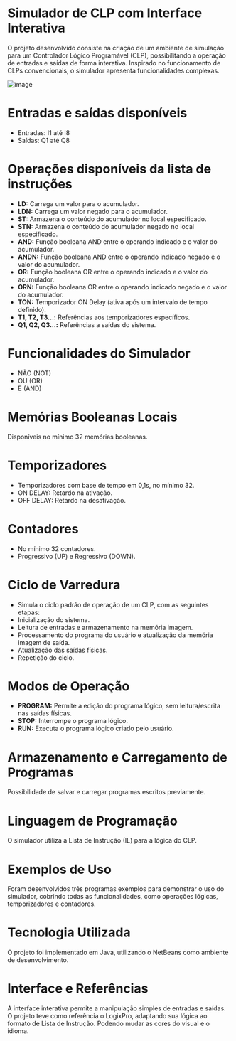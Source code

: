 # Simulador de CLP com Interface Interativa
O projeto desenvolvido consiste na criação de um ambiente de simulação para um Controlador Lógico Programável (CLP), possibilitando a operação de entradas e saídas de forma interativa.
Inspirado no funcionamento de CLPs convencionais, o simulador apresenta funcionalidades complexas.

![image](https://github.com/user-attachments/assets/e3b4bd74-e9bc-44b2-a732-981592ebdbd2)

# **Entradas e saídas disponíveis**
- Entradas: I1 até I8
- Saídas: Q1 até Q8

# **Operações disponíveis da lista de instruções**
- **LD:** Carrega um valor para o acumulador.
- **LDN:** Carrega um valor negado para o acumulador.
- **ST:** Armazena o conteúdo do acumulador no local especificado.
- **STN:** Armazena o conteúdo do acumulador negado no local especificado.
- **AND:** Função booleana AND entre o operando indicado e o valor do acumulador.
- **ANDN:** Função booleana AND entre o operando indicado negado e o valor do acumulador.
- **OR:** Função booleana OR entre o operando indicado e o valor do acumulador.
- **ORN:** Função booleana OR entre o operando indicado negado e o valor do acumulador.
- **TON:** Temporizador ON Delay (ativa após um intervalo de tempo definido).
- **T1, T2, T3...:** Referências aos temporizadores específicos.
- **Q1, Q2, Q3...:** Referências a saídas do sistema.

# **Funcionalidades do Simulador**
- NÃO (NOT)
- OU (OR)
- E (AND)

# **Memórias Booleanas Locais**
Disponíveis no mínimo 32 memórias booleanas.

# **Temporizadores**
- Temporizadores com base de tempo em 0,1s, no mínimo 32.
- ON DELAY: Retardo na ativação.
- OFF DELAY: Retardo na desativação.

# **Contadores**
- No mínimo 32 contadores.
- Progressivo (UP) e Regressivo (DOWN).

# **Ciclo de Varredura**
- Simula o ciclo padrão de operação de um CLP, com as seguintes etapas:
- Inicialização do sistema.
- Leitura de entradas e armazenamento na memória imagem.
- Processamento do programa do usuário e atualização da memória imagem de saída.
- Atualização das saídas físicas.
- Repetição do ciclo.

# **Modos de Operação**
- **PROGRAM:** Permite a edição do programa lógico, sem leitura/escrita nas saídas físicas.
- **STOP:** Interrompe o programa lógico.
- **RUN:** Executa o programa lógico criado pelo usuário.

# **Armazenamento e Carregamento de Programas** 
Possibilidade de salvar e carregar programas escritos previamente.

# **Linguagem de Programação** 
O simulador utiliza a Lista de Instrução (IL) para a lógica do CLP.

# **Exemplos de Uso** 
Foram desenvolvidos três programas exemplos para demonstrar o uso do simulador, cobrindo todas as funcionalidades, como operações lógicas, temporizadores e contadores.

# **Tecnologia Utilizada** 
O projeto foi implementado em Java, utilizando o NetBeans como ambiente de desenvolvimento.

# **Interface e Referências** 
A interface interativa permite a manipulação simples de entradas e saídas. O projeto teve como referência o LogixPro, adaptando sua lógica ao formato de Lista de Instrução. Podendo mudar as cores do visual e o idioma.

